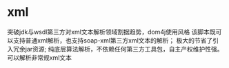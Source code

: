 # xml
突破jdk与wsdl第三方对xml文本解析领域割据趋势，dom4j使用风格
该脚本既可以支持普通xml解析，也支持soap-xml第三方xml文本的解析；
极大的节省了引入冗余jar资源; 纯底层算法解析，不依赖任何第三方工具包，自主产权维护性强。
可以解析非常规xml文本
